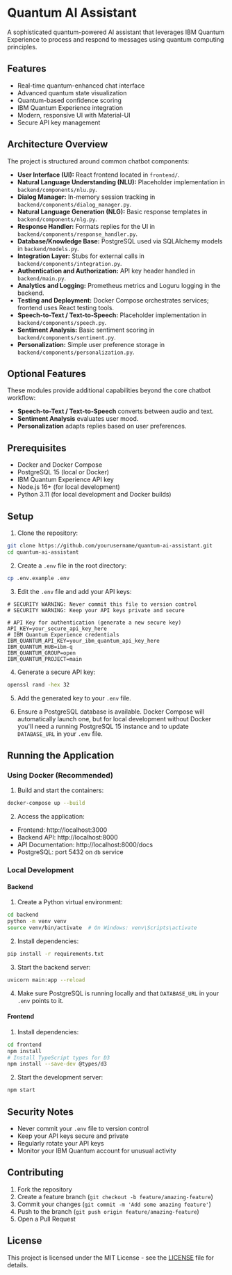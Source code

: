 # Quantum AI Assistant

A sophisticated quantum-powered AI assistant that leverages IBM Quantum Experience to process and respond to messages using quantum computing principles.

## Features

- Real-time quantum-enhanced chat interface
- Advanced quantum state visualization
- Quantum-based confidence scoring
- IBM Quantum Experience integration
- Modern, responsive UI with Material-UI
- Secure API key management

## Architecture Overview

The project is structured around common chatbot components:

- **User Interface (UI):** React frontend located in `frontend/`.
- **Natural Language Understanding (NLU):** Placeholder implementation in `backend/components/nlu.py`.
- **Dialog Manager:** In-memory session tracking in `backend/components/dialog_manager.py`.
- **Natural Language Generation (NLG):** Basic response templates in `backend/components/nlg.py`.
- **Response Handler:** Formats replies for the UI in `backend/components/response_handler.py`.
- **Database/Knowledge Base:** PostgreSQL used via SQLAlchemy models in `backend/models.py`.
- **Integration Layer:** Stubs for external calls in `backend/components/integration.py`.
- **Authentication and Authorization:** API key header handled in `backend/main.py`.
- **Analytics and Logging:** Prometheus metrics and Loguru logging in the backend.
- **Testing and Deployment:** Docker Compose orchestrates services; frontend uses React testing tools.
- **Speech-to-Text / Text-to-Speech:** Placeholder implementation in `backend/components/speech.py`.
- **Sentiment Analysis:** Basic sentiment scoring in `backend/components/sentiment.py`.
- **Personalization:** Simple user preference storage in `backend/components/personalization.py`.

## Optional Features

These modules provide additional capabilities beyond the core chatbot workflow:

- **Speech-to-Text / Text-to-Speech** converts between audio and text.
- **Sentiment Analysis** evaluates user mood.
- **Personalization** adapts replies based on user preferences.

## Prerequisites

- Docker and Docker Compose
- PostgreSQL 15 (local or Docker)
- IBM Quantum Experience API key
- Node.js 16+ (for local development)
- Python 3.11 (for local development and Docker builds)

## Setup

1. Clone the repository:
```bash
git clone https://github.com/yourusername/quantum-ai-assistant.git
cd quantum-ai-assistant
```

2. Create a `.env` file in the root directory:
```bash
cp .env.example .env
```

3. Edit the `.env` file and add your API keys:
```
# SECURITY WARNING: Never commit this file to version control
# SECURITY WARNING: Keep your API keys private and secure

# API Key for authentication (generate a new secure key)
API_KEY=your_secure_api_key_here
# IBM Quantum Experience credentials
IBM_QUANTUM_API_KEY=your_ibm_quantum_api_key_here
IBM_QUANTUM_HUB=ibm-q
IBM_QUANTUM_GROUP=open
IBM_QUANTUM_PROJECT=main
```

4. Generate a secure API key:
```bash
openssl rand -hex 32
```

5. Add the generated key to your `.env` file.

6. Ensure a PostgreSQL database is available. Docker Compose will automatically
   launch one, but for local development without Docker you'll need a running
   PostgreSQL 15 instance and to update `DATABASE_URL` in your `.env` file.

## Running the Application

### Using Docker (Recommended)

1. Build and start the containers:
```bash
docker-compose up --build
```

2. Access the application:
- Frontend: http://localhost:3000
- Backend API: http://localhost:8000
- API Documentation: http://localhost:8000/docs
 - PostgreSQL: port 5432 on `db` service

### Local Development

#### Backend

1. Create a Python virtual environment:
```bash
cd backend
python -m venv venv
source venv/bin/activate  # On Windows: venv\Scripts\activate
```

2. Install dependencies:
```bash
pip install -r requirements.txt
```

3. Start the backend server:
```bash
uvicorn main:app --reload
```
4. Make sure PostgreSQL is running locally and that `DATABASE_URL` in your `.env`
   points to it.

#### Frontend

1. Install dependencies:
```bash
cd frontend
npm install
# Install TypeScript types for D3
npm install --save-dev @types/d3
```

2. Start the development server:
```bash
npm start
```

## Security Notes

- Never commit your `.env` file to version control
- Keep your API keys secure and private
- Regularly rotate your API keys
- Monitor your IBM Quantum account for unusual activity

## Contributing

1. Fork the repository
2. Create a feature branch (`git checkout -b feature/amazing-feature`)
3. Commit your changes (`git commit -m 'Add some amazing feature'`)
4. Push to the branch (`git push origin feature/amazing-feature`)
5. Open a Pull Request

## License

This project is licensed under the MIT License - see the [LICENSE](LICENSE) file for details. 